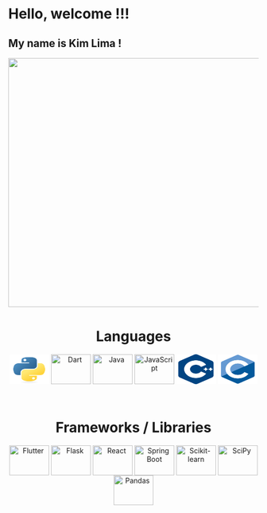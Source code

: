 # Hello, welcome !!!
## My name is Kim Lima !

<img src="https://github.com/kimlimalima/kimlimalima/assets/86325116/54962c65-15fc-4383-b778-3ee64e2ed6ba" width="1000" height="500">

### 
<div>
  <h1 align="center">Languages</h1>
  <p align="center">
    <img align="center" title="Python" height="60" width="80" src="https://raw.githubusercontent.com/devicons/devicon/master/icons/python/python-original.svg">
    <img align="center" title="Dart" height="60" width="80" src="https://cdn.jsdelivr.net/gh/devicons/devicon/icons/dart/dart-original.svg">
    <img align="center" title="Java" height="60" width="80" src="https://cdn.jsdelivr.net/gh/devicons/devicon/icons/java/java-original.svg">
    <img align="center" title="JavaScript" height="60" width="80" src="https://cdn.jsdelivr.net/gh/devicons/devicon/icons/javascript/javascript-original.svg">
    <img align="center" title="C++" height="60" width="80" src="https://raw.githubusercontent.com/devicons/devicon/master/icons/cplusplus/cplusplus-plain.svg">
    <img align="center" title="C" height="60" width="80" src="https://raw.githubusercontent.com/devicons/devicon/master/icons/c/c-original.svg">
  </p>
</div>

<br>

<div>
  <h1 align="center">Frameworks / Libraries</h1>
  <p align="center">
    <img align="center" title="Flutter" height="60" width="80" src="https://cdn.jsdelivr.net/gh/devicons/devicon/icons/flutter/flutter-original.svg">
    <img align="center" title="Flask" height="60" width="80" src="https://cdn.jsdelivr.net/gh/devicons/devicon/icons/flask/flask-original.svg">
    <img align="center" title="React" height="60" width="80" src="https://cdn.jsdelivr.net/gh/devicons/devicon/icons/react/react-original.svg">
    <img align="center" title="Spring Boot" height="60" width="80" src="https://cdn.jsdelivr.net/gh/devicons/devicon/icons/spring/spring-original.svg">
    <img align="center" title="Scikit-learn" height="60" width="80" src="https://upload.wikimedia.org/wikipedia/commons/0/05/Scikit_learn_logo_small.svg">
    <img align="center" title="SciPy" height="60" width="80" src="https://upload.wikimedia.org/wikipedia/commons/b/b2/SCIPY_2.svg">
    <img align="center" title="Pandas" height="60" width="80" src="https://cdn.jsdelivr.net/gh/devicons/devicon/icons/pandas/pandas-original.svg">
  </p>
</div>
